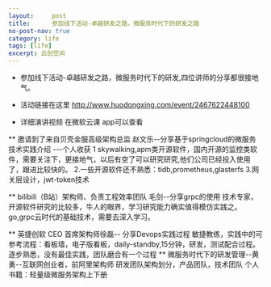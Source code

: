 ```yaml
---
layout:     post
title:      参加线下活动-卓越研发之路，微服务时代下的研发之路
no-post-nav: true
category: life
tags: [life]
excerpt: 云创空间
---
```

* 参加线下活动-卓越研发之路，微服务时代下的研发,四位讲师的分享都很接地气。

* 活动链接在这里 http://www.huodongxing.com/event/2467622448100
* 详细演讲视频 在微软云课 app可以查看

** 邀请到了来自贝壳金服高级架构总监 赵文乐--分享基于springcloud的微服务技术实践介绍
 ---个人收获
 1 skywalking,apm类开源软件，国内开源的监控类软件，需要关注下，更接地气，以后有空了可以研究研究,他们公司已经投入使用了，跟进比较快的。
 2.一些开源软件还不熟悉：tidb,prometheus,glasterfs
 3.网关层设计，jwt-token技术
 
** bilibili（B站）架构师、负责工程效率团队 毛剑--分享grpc的使用
  技术专家，开源软件研究的比较多，牛人的眼界，学习研究能力确实值得模仿实践之。
  go,grpc云时代的基础技术，需要去深入学习。

** 英捷创软 CEO 首席架构师徐磊-- 分享Devops实践过程
  敏捷教练，实践中的可参考流程：看板墙，电子版看板，daily-standby,15分钟，研发，测试配合过程。
  逐步熟悉，没有最佳实践，团队磨合有一个过程
** 微服务时代下的研发管理--黄勇--互联网创业者，前阿里架构师
  研发团队架构划分，产品团队，技术团队
  个人书籍：轻量级微服务架构上下册
